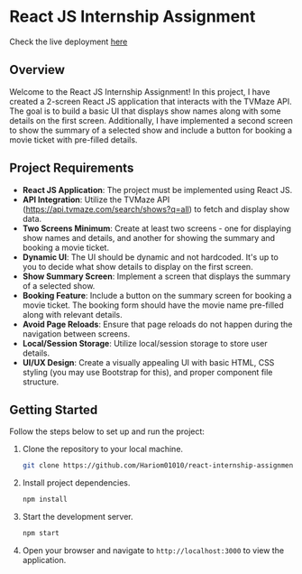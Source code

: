 # React JS Internship Assignment

Check the live deployment [here](https://quad-b-assessment.vercel.app/)

## Overview

Welcome to the React JS Internship Assignment! In this project, I have created a 2-screen React JS application that interacts with the TVMaze API. The goal is to build a basic UI that displays show names along with some details on the first screen. Additionally, I have implemented a second screen to show the summary of a selected show and include a button for booking a movie ticket with pre-filled details.

## Project Requirements

- **React JS Application**: The project must be implemented using React JS.
- **API Integration**: Utilize the TVMaze API (https://api.tvmaze.com/search/shows?q=all) to fetch and display show data.
- **Two Screens Minimum**: Create at least two screens - one for displaying show names and details, and another for showing the summary and booking a movie ticket.
- **Dynamic UI**: The UI should be dynamic and not hardcoded. It's up to you to decide what show details to display on the first screen.
- **Show Summary Screen**: Implement a screen that displays the summary of a selected show.
- **Booking Feature**: Include a button on the summary screen for booking a movie ticket. The booking form should have the movie name pre-filled along with relevant details.
- **Avoid Page Reloads**: Ensure that page reloads do not happen during the navigation between screens.
- **Local/Session Storage**: Utilize local/session storage to store user details.
- **UI/UX Design**: Create a visually appealing UI with basic HTML, CSS styling (you may use Bootstrap for this), and proper component file structure.

## Getting Started

Follow the steps below to set up and run the project:

1. Clone the repository to your local machine.
   ```bash
   git clone https://github.com/Hariom01010/react-internship-assignment.git
   ```

2. Install project dependencies.
   ```bash
   npm install
   ```

3. Start the development server.
   ```bash
   npm start
   ```

4. Open your browser and navigate to `http://localhost:3000` to view the application.

